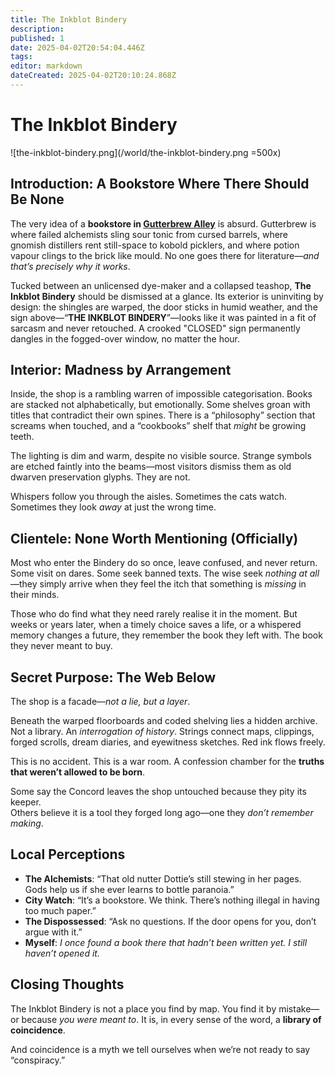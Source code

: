 ```yaml
---
title: The Inkblot Bindery
description: 
published: 1
date: 2025-04-02T20:54:04.446Z
tags: 
editor: markdown
dateCreated: 2025-04-02T20:10:24.868Z
---
```


# The Inkblot Bindery

![the-inkblot-bindery.png](/world/the-inkblot-bindery.png =500x)

## Introduction: A Bookstore Where There Should Be None

The very idea of a **bookstore in [Gutterbrew Alley](/location/settlement/city/city-of-or/district/gutterbrew-alley.md)** is absurd. Gutterbrew is where failed alchemists sling sour tonic from cursed barrels, where gnomish distillers rent still-space to kobold picklers, and where potion vapour clings to the brick like mould. No one goes there for literature—*and that’s precisely why it works*.

Tucked between an unlicensed dye-maker and a collapsed teashop, **The Inkblot Bindery** should be dismissed at a glance. Its exterior is uninviting by design: the shingles are warped, the door sticks in humid weather, and the sign above—“**THE INKBLOT BINDERY**”—looks like it was painted in a fit of sarcasm and never retouched. A crooked "CLOSED" sign permanently dangles in the fogged-over window, no matter the hour.

## Interior: Madness by Arrangement

Inside, the shop is a rambling warren of impossible categorisation. Books are stacked not alphabetically, but emotionally. Some shelves groan with titles that contradict their own spines. There is a “philosophy” section that screams when touched, and a “cookbooks” shelf that *might* be growing teeth.

The lighting is dim and warm, despite no visible source. Strange symbols are etched faintly into the beams—most visitors dismiss them as old dwarven preservation glyphs. They are not.

Whispers follow you through the aisles. Sometimes the cats watch. Sometimes they look *away* at just the wrong time.

## Clientele: None Worth Mentioning (Officially)

Most who enter the Bindery do so once, leave confused, and never return. Some visit on dares. Some seek banned texts. The wise seek *nothing at all*—they simply arrive when they feel the itch that something is *missing* in their minds.

Those who do find what they need rarely realise it in the moment. But weeks or years later, when a timely choice saves a life, or a whispered memory changes a future, they remember the book they left with. The book they never meant to buy.

## Secret Purpose: The Web Below

The shop is a facade—*not a lie, but a layer*.

Beneath the warped floorboards and coded shelving lies a hidden archive. Not a library. An *interrogation of history*. Strings connect maps, clippings, forged scrolls, dream diaries, and eyewitness sketches. Red ink flows freely.

This is no accident. This is a war room. A confession chamber for the **truths that weren’t allowed to be born**.

Some say the Concord leaves the shop untouched because they pity its keeper.  
Others believe it is a tool they forged long ago—one they *don’t remember making*.

## Local Perceptions

- **The Alchemists**: “That old nutter Dottie’s still stewing in her pages. Gods help us if she ever learns to bottle paranoia.”
- **City Watch**: “It’s a bookstore. We think. There’s nothing illegal in having too much paper.”
- **The Dispossessed**: “Ask no questions. If the door opens for you, don’t argue with it.”
- **Myself**: *I once found a book there that hadn’t been written yet. I still haven’t opened it.*

## Closing Thoughts

The Inkblot Bindery is not a place you find by map. You find it by mistake—or because *you were meant to*. It is, in every sense of the word, a **library of coincidence**.

And coincidence is a myth we tell ourselves when we’re not ready to say “conspiracy.”
